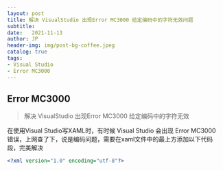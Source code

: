 ```yaml
---
layout: post
title: 解决 VisualStudio 出现Error MC3000 给定编码中的字符无效问题
subtitle:
date:   2021-11-13
author: JP
header-img: img/post-bg-coffee.jpeg
catalog: true
tags:
- Visual Studio
- Error MC3000
---
```


## Error MC3000

> 解决 VisualStudio 出现Error MC3000 给定编码中的字符无效

在使用Visual Studio写XAML时，有时候 Visual Studio 会出现 Error MC3000 错误，上网查了下，说是编码问题，需要在xaml文件中的最上方添加以下代码段，完美解决

```xml
<?xml version="1.0" encoding="utf-8"?>
```
